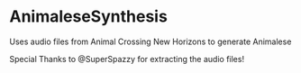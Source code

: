 # AnimaleseSynthesis
Uses audio files from Animal Crossing New Horizons to generate Animalese

Special Thanks to @SuperSpazzy for extracting the audio files!
